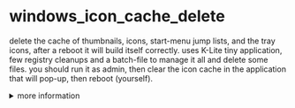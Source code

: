 # windows_icon_cache_delete
delete the cache of thumbnails, icons, start-menu jump lists, and the tray icons, after a reboot it will build itself correctly. uses K-Lite tiny application, few registry cleanups and a batch-file to manage it all and delete some files. you should run it as admin, then clear the icon cache in the application that will pop-up, then reboot (yourself).


<details><summary>more information</summary>  

0. backup files yourself, backup registry before you apply reg-file by exporting just the two keys. <br/>
everything here is somewhat risky! <strong>BACKUP stuff first\!\!\!</strong>

1. delete:
1.1     <code>C:\Users\\%UserName%\AppData\Local\IconCache.db</code>
1.2     <strong>multiple files:</strong>  <code>C:\Users\\%UserName%\AppData\Local\Microsoft\Windows\Explorer\iconcache_\*.db</code>
1.3     <code>C:\Users\\%UserName%\AppData\Local\Microsoft\Windows\Explorer\ExplorerStartupLog.etl</code>
1.4     <code>C:\Users\\%UserName%\AppData\Local\Microsoft\Windows\Explorer\ExplorerStartupLog_RunOnce.etl</code>
1.5     <code>C:\Users\\%UserName%\AppData\Local\Microsoft\Windows\Explorer\NotifyIcon\\\*.\*</code> (keep folder\!)
1.6     <code>C:\Users\\%UserName%\AppData\Local\Microsoft\Windows\Explorer\IconCacheToDelete\\\*.\*</code> (keep folder\!)

2. copy this to a new text-file, name it whatever, just have it with <code>.reg</code> extension, you can use notepad++ for that.
```reg
Windows Registry Editor Version 5.00

; 1. delete:
; 1.1     C:\Users\%UserName%\AppData\Local\IconCache.db
; 1.2     multiple files:  C:\Users\%UserName%\AppData\Local\Microsoft\Windows\Explorer\iconcache_*.db
; 1.3     C:\Users\%UserName%\AppData\Local\Microsoft\Windows\Explorer\ExplorerStartupLog.etl
; 1.4     C:\Users\%UserName%\AppData\Local\Microsoft\Windows\Explorer\ExplorerStartupLog_RunOnce.etl
; 1.5     C:\Users\%UserName%\AppData\Local\Microsoft\Windows\Explorer\NotifyIcon\*.*
; 1.6     C:\Users\%UserName%\AppData\Local\Microsoft\Windows\Explorer\IconCacheToDelete\*.*
;
; 2. run this reg-file to remove registry cache.
;
; 3. run 'CodecTweakTool.exe' (taken from K-Lite Codec pack), click 'Fixes', select JUST(!) 'Clear Windows icon cache', press 'Apply &amp; Close'. it will finish after one second, just close it.
;
; 4. restart your computer, the registry values will be updated after a full restart.
;
; 5. done. notes: iconcache_* files will be regenerated, and 'IconStreams' and 'PastIconsStream' will be filled with new values, you can not just kill and re-open explorer.exe .
;

[HKEY_CURRENT_USER\SOFTWARE\Classes\Local Settings\Software\Microsoft\Windows\CurrentVersion\TrayNotify]
"IconStreams"=-
"PastIconsStream"=-
```

3. download 'CodecTweakTool_for_cleaning_cache.zip' from above, extract and run 'CodecTweakTool.exe' (taken from K-Lite Codec pack), click 'Fixes', select JUST(!) 'Clear Windows icon cache', press 'Apply &amp; Close'. it will finish after one second, just close it. if you have K-Lite Codec pack installed you can use your-own exe file, it's the same. don't run anything else there.

4. restart your computer, the registry values will be updated after a full restart.

5. done. notes: iconcache_* files will be regenerated, and 'IconStreams' and 'PastIconsStream' will be filled with new values, you can not just kill and re-open explorer.exe .

</details>

